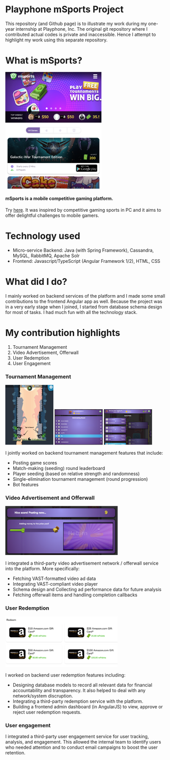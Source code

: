 # Playphone mSports Project
This repository (and Github page) is to illustrate my work during my one-year internship at Playphone, Inc. The original git repository where I contributed actual codes is private and inaccessible. Hence I attempt to highlight my work using this separate repository.

# What is mSports?
<img src="https://raw.githubusercontent.com/chlee0925/Playphone_mSports-project/master/msports-main.png" width="60%">

#### mSports is a mobile competitive gaming platform. 
Try [here](https://msports.games).
It was inspired by competitive gaming sports in PC and it aims to offer delightful challenges to mobile gamers.

# Technology used
* Micro-service Backend: Java (with Spring Framework), Cassandra, MySQL, RabbitMQ, Apache Solr
* Frontend: Javascript/TypeScript (Angular Framework 1/2), HTML, CSS

# What did I do?
I mainly worked on backend services of the platform and I made some small contributions to the frontend Angular app as well. Because the project was in a very early stage when I joined, I started from database schema design for most of tasks. I had much fun with all the technology stack. 

# My contribution highlights
1. Tournament Management
2. Video Advertisement, Offerwall
3. User Redemption
4. User Engagement

### Tournament Management
<img src="https://raw.githubusercontent.com/chlee0925/Playphone_mSports-project/master/msports-gameplay.png" width="30%"> <img src="https://raw.githubusercontent.com/chlee0925/Playphone_mSports-project/master/matchmaking-leaderboard.png" width="30%"> <img src="https://raw.githubusercontent.com/chlee0925/Playphone_mSports-project/master/se-tournament.png" width="30%">

I jointly worked on backend tournament management features that include:
- Posting game scores
- Match-making (seeding) round leaderboard
- Player seeding (based on relative strength and randomness)
- Single-elimination tournament management (round progression)
- Bot features

### Video Advertisement and Offerwall
<img src="https://raw.githubusercontent.com/chlee0925/Playphone_mSports-project/master/video-ad.png" width="70%">

I integrated a third-party video advertisement network / offerwall service into the platform. More specifically:
- Fetching VAST-formatted video ad data
- Integrating VAST-compliant video player
- Schema design and Collecting ad performance data for future analysis
- Fetching offerwall items and handling completion callbacks

### User Redemption
<img src="https://raw.githubusercontent.com/chlee0925/Playphone_mSports-project/master/user-redemption.png" width="70%">

I worked on backend user redemption features including:
- Designing database models to record all relevant data for financial accountability and transparency. It also helped to deal with any network/system discruption.
- Integrating a third-party redemption service with the platform.
- Building a frontend admin dashboard (in AngularJS) to view, approve or reject user redemption requests.

### User engagement
I integrated a third-party user engagement service for user tracking, analysis, and engagement. This allowed the internal team to identify users who needed attention and to conduct email campaigns to boost the user retention.
